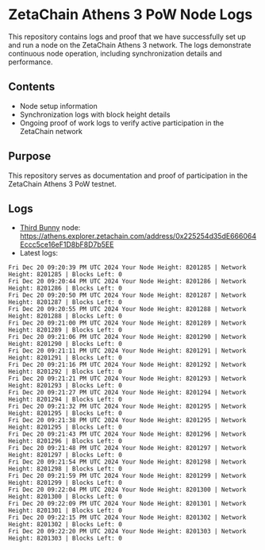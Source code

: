 # ZetaChain Athens 3 PoW Node Logs
This repository contains logs and proof that we have successfully set up and run a node on the ZetaChain Athens 3 network. The logs demonstrate continuous node operation, including synchronization details and performance.

## Contents
- Node setup information
- Synchronization logs with block height details
- Ongoing proof of work logs to verify active participation in the ZetaChain network

## Purpose
This repository serves as documentation and proof of participation in the ZetaChain Athens 3 PoW testnet.

## Logs

- [Third Bunny](https://thirdbunny.xyz/) node: https://athens.explorer.zetachain.com/address/0x225254d35dE666064Eccc5ce16eF1D8bF8D7b5EE
- Latest logs:
```
Fri Dec 20 09:20:39 PM UTC 2024 Your Node Height: 8201285 | Network Height: 8201285 | Blocks Left: 0
Fri Dec 20 09:20:44 PM UTC 2024 Your Node Height: 8201286 | Network Height: 8201286 | Blocks Left: 0
Fri Dec 20 09:20:50 PM UTC 2024 Your Node Height: 8201287 | Network Height: 8201287 | Blocks Left: 0
Fri Dec 20 09:20:55 PM UTC 2024 Your Node Height: 8201288 | Network Height: 8201288 | Blocks Left: 0
Fri Dec 20 09:21:00 PM UTC 2024 Your Node Height: 8201289 | Network Height: 8201289 | Blocks Left: 0
Fri Dec 20 09:21:06 PM UTC 2024 Your Node Height: 8201290 | Network Height: 8201290 | Blocks Left: 0
Fri Dec 20 09:21:11 PM UTC 2024 Your Node Height: 8201291 | Network Height: 8201291 | Blocks Left: 0
Fri Dec 20 09:21:16 PM UTC 2024 Your Node Height: 8201292 | Network Height: 8201292 | Blocks Left: 0
Fri Dec 20 09:21:21 PM UTC 2024 Your Node Height: 8201293 | Network Height: 8201293 | Blocks Left: 0
Fri Dec 20 09:21:27 PM UTC 2024 Your Node Height: 8201294 | Network Height: 8201294 | Blocks Left: 0
Fri Dec 20 09:21:32 PM UTC 2024 Your Node Height: 8201295 | Network Height: 8201295 | Blocks Left: 0
Fri Dec 20 09:21:38 PM UTC 2024 Your Node Height: 8201295 | Network Height: 8201295 | Blocks Left: 0
Fri Dec 20 09:21:43 PM UTC 2024 Your Node Height: 8201296 | Network Height: 8201296 | Blocks Left: 0
Fri Dec 20 09:21:48 PM UTC 2024 Your Node Height: 8201297 | Network Height: 8201297 | Blocks Left: 0
Fri Dec 20 09:21:54 PM UTC 2024 Your Node Height: 8201298 | Network Height: 8201298 | Blocks Left: 0
Fri Dec 20 09:21:59 PM UTC 2024 Your Node Height: 8201299 | Network Height: 8201299 | Blocks Left: 0
Fri Dec 20 09:22:04 PM UTC 2024 Your Node Height: 8201300 | Network Height: 8201300 | Blocks Left: 0
Fri Dec 20 09:22:09 PM UTC 2024 Your Node Height: 8201301 | Network Height: 8201301 | Blocks Left: 0
Fri Dec 20 09:22:15 PM UTC 2024 Your Node Height: 8201302 | Network Height: 8201302 | Blocks Left: 0
Fri Dec 20 09:22:20 PM UTC 2024 Your Node Height: 8201303 | Network Height: 8201303 | Blocks Left: 0
```
